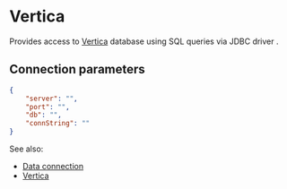 <!-- TITLE: Vertica -->
<!-- SUBTITLE: -->

# Vertica

Provides access to [Vertica](https://www.vertica.com/overview/) database using SQL queries via JDBC driver .

## Connection parameters

```json
{
    "server": "",
    "port": "",
    "db": "",
    "connString": ""
}
```

See also:

* [Data connection](../data-connection.md)
* [Vertica](https://www.vertica.com/overview/)
